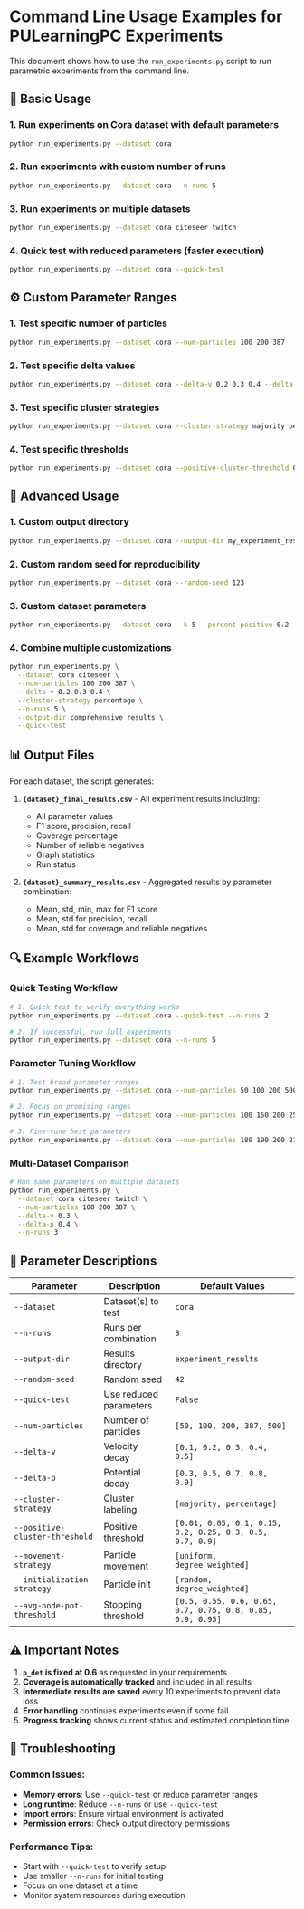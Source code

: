 # Command Line Usage Examples for PULearningPC Experiments

This document shows how to use the `run_experiments.py` script to run parametric experiments from the command line.

## 🚀 Basic Usage

### 1. Run experiments on Cora dataset with default parameters
```bash
python run_experiments.py --dataset cora
```

### 2. Run experiments with custom number of runs
```bash
python run_experiments.py --dataset cora --n-runs 5
```

### 3. Run experiments on multiple datasets
```bash
python run_experiments.py --dataset cora citeseer twitch
```

### 4. Quick test with reduced parameters (faster execution)
```bash
python run_experiments.py --dataset cora --quick-test
```

## ⚙️ Custom Parameter Ranges

### 1. Test specific number of particles
```bash
python run_experiments.py --dataset cora --num-particles 100 200 387
```

### 2. Test specific delta values
```bash
python run_experiments.py --dataset cora --delta-v 0.2 0.3 0.4 --delta-p 0.5 0.7 0.8
```

### 3. Test specific cluster strategies
```bash
python run_experiments.py --dataset cora --cluster-strategy majority percentage
```

### 4. Test specific thresholds
```bash
python run_experiments.py --dataset cora --positive-cluster-threshold 0.01 0.1 0.3
```

## 🎯 Advanced Usage

### 1. Custom output directory
```bash
python run_experiments.py --dataset cora --output-dir my_experiment_results
```

### 2. Custom random seed for reproducibility
```bash
python run_experiments.py --dataset cora --random-seed 123
```

### 3. Custom dataset parameters
```bash
python run_experiments.py --dataset cora --k 5 --percent-positive 0.2
```

### 4. Combine multiple customizations
```bash
python run_experiments.py \
  --dataset cora citeseer \
  --num-particles 100 200 387 \
  --delta-v 0.2 0.3 0.4 \
  --cluster-strategy percentage \
  --n-runs 5 \
  --output-dir comprehensive_results \
  --quick-test
```

## 📊 Output Files

For each dataset, the script generates:

1. **`{dataset}_final_results.csv`** - All experiment results including:
   - All parameter values
   - F1 score, precision, recall
   - Coverage percentage
   - Number of reliable negatives
   - Graph statistics
   - Run status

2. **`{dataset}_summary_results.csv`** - Aggregated results by parameter combination:
   - Mean, std, min, max for F1 score
   - Mean, std for precision, recall
   - Mean, std for coverage and reliable negatives

## 🔍 Example Workflows

### Quick Testing Workflow
```bash
# 1. Quick test to verify everything works
python run_experiments.py --dataset cora --quick-test --n-runs 2

# 2. If successful, run full experiments
python run_experiments.py --dataset cora --n-runs 5
```

### Parameter Tuning Workflow
```bash
# 1. Test broad parameter ranges
python run_experiments.py --dataset cora --num-particles 50 100 200 500

# 2. Focus on promising ranges
python run_experiments.py --dataset cora --num-particles 100 150 200 250

# 3. Fine-tune best parameters
python run_experiments.py --dataset cora --num-particles 180 190 200 210
```

### Multi-Dataset Comparison
```bash
# Run same parameters on multiple datasets
python run_experiments.py \
  --dataset cora citeseer twitch \
  --num-particles 100 200 387 \
  --delta-v 0.3 \
  --delta-p 0.4 \
  --n-runs 3
```

## 📝 Parameter Descriptions

| Parameter | Description | Default Values |
|-----------|-------------|----------------|
| `--dataset` | Dataset(s) to test | `cora` |
| `--n-runs` | Runs per combination | `3` |
| `--output-dir` | Results directory | `experiment_results` |
| `--random-seed` | Random seed | `42` |
| `--quick-test` | Use reduced parameters | `False` |
| `--num-particles` | Number of particles | `[50, 100, 200, 387, 500]` |
| `--delta-v` | Velocity decay | `[0.1, 0.2, 0.3, 0.4, 0.5]` |
| `--delta-p` | Potential decay | `[0.3, 0.5, 0.7, 0.8, 0.9]` |
| `--cluster-strategy` | Cluster labeling | `[majority, percentage]` |
| `--positive-cluster-threshold` | Positive threshold | `[0.01, 0.05, 0.1, 0.15, 0.2, 0.25, 0.3, 0.5, 0.7, 0.9]` |
| `--movement-strategy` | Particle movement | `[uniform, degree_weighted]` |
| `--initialization-strategy` | Particle init | `[random, degree_weighted]` |
| `--avg-node-pot-threshold` | Stopping threshold | `[0.5, 0.55, 0.6, 0.65, 0.7, 0.75, 0.8, 0.85, 0.9, 0.95]` |

## ⚠️ Important Notes

1. **`p_det` is fixed at 0.6** as requested in your requirements
2. **Coverage is automatically tracked** and included in all results
3. **Intermediate results are saved** every 10 experiments to prevent data loss
4. **Error handling** continues experiments even if some fail
5. **Progress tracking** shows current status and estimated completion time

## 🚨 Troubleshooting

### Common Issues:
- **Memory errors**: Use `--quick-test` or reduce parameter ranges
- **Long runtime**: Reduce `--n-runs` or use `--quick-test`
- **Import errors**: Ensure virtual environment is activated
- **Permission errors**: Check output directory permissions

### Performance Tips:
- Start with `--quick-test` to verify setup
- Use smaller `--n-runs` for initial testing
- Focus on one dataset at a time
- Monitor system resources during execution 